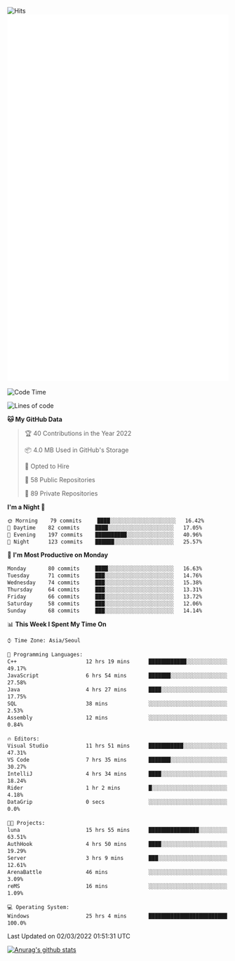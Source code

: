 ![Hits](https://hits.seeyoufarm.com/api/count/incr/badge.svg?url=https%3A%2F%2Fgithub.com%2Fkokose1234&count_bg=%2379C83D&title_bg=%23555555&icon=apple.svg&icon_color=%23E7E7E7&title=hits&edge_flat=false)
<br/>
![Metrics](https://github.com/kokose1234/kokose1234/blob/main/github-metrics.svg)

<!--START_SECTION:waka-->
![Code Time](http://img.shields.io/badge/Code%20Time-524%20hrs%2021%20mins-blue)

![Lines of code](https://img.shields.io/badge/From%20Hello%20World%20I%27ve%20Written-8%20Million%20lines%20of%20code-blue)

**🐱 My GitHub Data** 

> 🏆 40 Contributions in the Year 2022
 > 
> 📦 4.0 MB Used in GitHub's Storage 
 > 
> 💼 Opted to Hire
 > 
> 📜 58 Public Repositories 
 > 
> 🔑 89 Private Repositories  
 > 
**I'm a Night 🦉** 

```text
🌞 Morning    79 commits     ████░░░░░░░░░░░░░░░░░░░░░   16.42% 
🌆 Daytime    82 commits     ████░░░░░░░░░░░░░░░░░░░░░   17.05% 
🌃 Evening    197 commits    ██████████░░░░░░░░░░░░░░░   40.96% 
🌙 Night      123 commits    ██████░░░░░░░░░░░░░░░░░░░   25.57%

```
📅 **I'm Most Productive on Monday** 

```text
Monday       80 commits     ████░░░░░░░░░░░░░░░░░░░░░   16.63% 
Tuesday      71 commits     ███░░░░░░░░░░░░░░░░░░░░░░   14.76% 
Wednesday    74 commits     ███░░░░░░░░░░░░░░░░░░░░░░   15.38% 
Thursday     64 commits     ███░░░░░░░░░░░░░░░░░░░░░░   13.31% 
Friday       66 commits     ███░░░░░░░░░░░░░░░░░░░░░░   13.72% 
Saturday     58 commits     ███░░░░░░░░░░░░░░░░░░░░░░   12.06% 
Sunday       68 commits     ███░░░░░░░░░░░░░░░░░░░░░░   14.14%

```


📊 **This Week I Spent My Time On** 

```text
⌚︎ Time Zone: Asia/Seoul

💬 Programming Languages: 
C++                      12 hrs 19 mins      ████████████░░░░░░░░░░░░░   49.17% 
JavaScript               6 hrs 54 mins       ███████░░░░░░░░░░░░░░░░░░   27.58% 
Java                     4 hrs 27 mins       ████░░░░░░░░░░░░░░░░░░░░░   17.75% 
SQL                      38 mins             ░░░░░░░░░░░░░░░░░░░░░░░░░   2.53% 
Assembly                 12 mins             ░░░░░░░░░░░░░░░░░░░░░░░░░   0.84%

🔥 Editors: 
Visual Studio            11 hrs 51 mins      ███████████░░░░░░░░░░░░░░   47.31% 
VS Code                  7 hrs 35 mins       ███████░░░░░░░░░░░░░░░░░░   30.27% 
IntelliJ                 4 hrs 34 mins       ████░░░░░░░░░░░░░░░░░░░░░   18.24% 
Rider                    1 hr 2 mins         █░░░░░░░░░░░░░░░░░░░░░░░░   4.18% 
DataGrip                 0 secs              ░░░░░░░░░░░░░░░░░░░░░░░░░   0.0%

🐱‍💻 Projects: 
luna                     15 hrs 55 mins      ████████████████░░░░░░░░░   63.51% 
AuthHook                 4 hrs 50 mins       ████░░░░░░░░░░░░░░░░░░░░░   19.29% 
Server                   3 hrs 9 mins        ███░░░░░░░░░░░░░░░░░░░░░░   12.61% 
ArenaBattle              46 mins             ░░░░░░░░░░░░░░░░░░░░░░░░░   3.09% 
reMS                     16 mins             ░░░░░░░░░░░░░░░░░░░░░░░░░   1.09%

💻 Operating System: 
Windows                  25 hrs 4 mins       █████████████████████████   100.0%

```


 Last Updated on 02/03/2022 01:51:31 UTC
<!--END_SECTION:waka-->

[![Anurag's github stats](https://github-readme-stats.vercel.app/api?username=kokose1234&theme=dracula)](https://github.com/anuraghazra/github-readme-stats)



	
